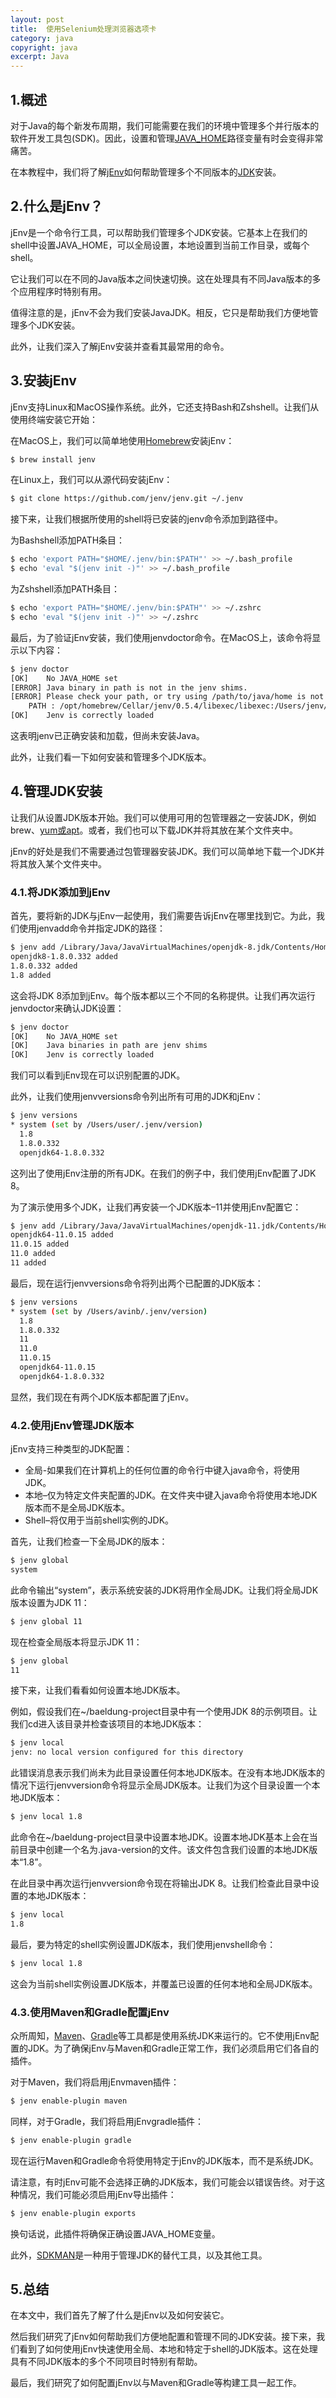 ```yaml
---
layout: post
title:  使用Selenium处理浏览器选项卡
category: java
copyright: java
excerpt: Java
---
```


## 1.概述

对于Java的每个新发布周期，我们可能需要在我们的环境中管理多个并行版本的软件开发工具包(SDK)。因此，设置和管理[JAVA_HOME](https://www.baeldung.com/java-home-on-windows-7-8-10-mac-os-x-linux)路径变量有时会变得非常痛苦。

在本教程中，我们将了解[jEnv](https://www.jenv.be/)如何帮助管理多个不同版本的[JDK](https://www.baeldung.com/jvm-vs-jre-vs-jdk)安装。

## 2.什么是jEnv？

jEnv是一个命令行工具，可以帮助我们管理多个JDK安装。它基本上在我们的shell中设置JAVA_HOME，可以全局设置，本地设置到当前工作目录，或每个shell。

它让我们可以在不同的Java版本之间快速切换。这在处理具有不同Java版本的多个应用程序时特别有用。

值得注意的是，jEnv不会为我们安装JavaJDK。相反，它只是帮助我们方便地管理多个JDK安装。

此外，让我们深入了解jEnv安装并查看其最常用的命令。

## 3.安装jEnv

jEnv支持Linux和MacOS操作系统。此外，它还支持Bash和Zshshell。让我们从使用终端安装它开始：

在MacOS上，我们可以简单地使用[Homebrew](https://brew.sh/)安装jEnv：

```bash
$ brew install jenv
```

在Linux上，我们可以从源代码安装jEnv：

```bash
$ git clone https://github.com/jenv/jenv.git ~/.jenv
```

接下来，让我们根据所使用的shell将已安装的jenv命令添加到路径中。

为Bashshell添加PATH条目：

```bash
$ echo 'export PATH="$HOME/.jenv/bin:$PATH"' >> ~/.bash_profile
$ echo 'eval "$(jenv init -)"' >> ~/.bash_profile
```

为Zshshell添加PATH条目：

```bash
$ echo 'export PATH="$HOME/.jenv/bin:$PATH"' >> ~/.zshrc
$ echo 'eval "$(jenv init -)"' >> ~/.zshrc
```

最后，为了验证jEnv安装，我们使用jenvdoctor命令。在MacOS上，该命令将显示以下内容：

```bash
$ jenv doctor
[OK]	No JAVA_HOME set
[ERROR]	Java binary in path is not in the jenv shims.
[ERROR]	Please check your path, or try using /path/to/java/home is not a valid path to java installation.
	PATH : /opt/homebrew/Cellar/jenv/0.5.4/libexec/libexec:/Users/jenv/.jenv/shims:/Users/user/.jenv/bin:/opt/homebrew/bin:/opt/homebrew/sbin:/usr/local/bin:/usr/bin:/bin:/usr/sbin:/sbin
[OK]	Jenv is correctly loaded
```

这表明jenv已正确安装和加载，但尚未安装Java。

此外，让我们看一下如何安装和管理多个JDK版本。

## 4.管理JDK安装

让我们从设置JDK版本开始。我们可以使用可用的包管理器之一安装JDK，例如brew、[yum或apt](https://www.baeldung.com/linux/yum-and-apt)。或者，我们也可以下载JDK并将其放在某个文件夹中。

jEnv的好处是我们不需要通过包管理器安装JDK。我们可以简单地下载一个JDK并将其放入某个文件夹中。

### 4.1.将JDK添加到jEnv

首先，要将新的JDK与jEnv一起使用，我们需要告诉jEnv在哪里找到它。为此，我们使用jenvadd命令并指定JDK的路径：

```bash
$ jenv add /Library/Java/JavaVirtualMachines/openjdk-8.jdk/Contents/Home/
openjdk8-1.8.0.332 added
1.8.0.332 added
1.8 added
```

这会将JDK 8添加到jEnv。每个版本都以三个不同的名称提供。让我们再次运行jenvdoctor来确认JDK设置：

```bash
$ jenv doctor
[OK]	No JAVA_HOME set
[OK]	Java binaries in path are jenv shims
[OK]	Jenv is correctly loaded
```

我们可以看到jEnv现在可以识别配置的JDK。

此外，让我们使用jenvversions命令列出所有可用的JDK和jEnv：

```bash
$ jenv versions
* system (set by /Users/user/.jenv/version)
  1.8
  1.8.0.332
  openjdk64-1.8.0.332
```

这列出了使用jEnv注册的所有JDK。在我们的例子中，我们使用jEnv配置了JDK 8。

为了演示使用多个JDK，让我们再安装一个JDK版本–11并使用jEnv配置它：

```bash
$ jenv add /Library/Java/JavaVirtualMachines/openjdk-11.jdk/Contents/Home/
openjdk64-11.0.15 added
11.0.15 added
11.0 added
11 added
```

最后，现在运行jenvversions命令将列出两个已配置的JDK版本：

```bash
$ jenv versions
* system (set by /Users/avinb/.jenv/version)
  1.8
  1.8.0.332
  11
  11.0
  11.0.15
  openjdk64-11.0.15
  openjdk64-1.8.0.332
```

显然，我们现在有两个JDK版本都配置了jEnv。

### 4.2.使用jEnv管理JDK版本

jEnv支持三种类型的JDK配置：

-   全局-如果我们在计算机上的任何位置的命令行中键入java命令，将使用JDK。
-   本地–仅为特定文件夹配置的JDK。在文件夹中键入java命令将使用本地JDK版本而不是全局JDK版本。
-   Shell–将仅用于当前shell实例的JDK。

首先，让我们检查一下全局JDK的版本：

```bash
$ jenv global
system
```

此命令输出“system”，表示系统安装的JDK将用作全局JDK。让我们将全局JDK版本设置为JDK 11：

```bash
$ jenv global 11
```

现在检查全局版本将显示JDK 11：

```bash
$ jenv global
11
```

接下来，让我们看看如何设置本地JDK版本。

例如，假设我们在~/baeldung-project目录中有一个使用JDK 8的示例项目。让我们cd进入该目录并检查该项目的本地JDK版本：

```bash
$ jenv local
jenv: no local version configured for this directory
```

此错误消息表示我们尚未为此目录设置任何本地JDK版本。在没有本地JDK版本的情况下运行jenvversion命令将显示全局JDK版本。让我们为这个目录设置一个本地JDK版本：

```bash
$ jenv local 1.8
```

此命令在~/baeldung-project目录中设置本地JDK。设置本地JDK基本上会在当前目录中创建一个名为.java-version的文件。该文件包含我们设置的本地JDK版本“1.8”。

在此目录中再次运行jenvversion命令现在将输出JDK 8。让我们检查此目录中设置的本地JDK版本：

```bash
$ jenv local
1.8
```

最后，要为特定的shell实例设置JDK版本，我们使用jenvshell命令：

```bash
$ jenv local 1.8
```

这会为当前shell实例设置JDK版本，并覆盖已设置的任何本地和全局JDK版本。

### 4.3.使用Maven和Gradle配置jEnv

众所周知，[Maven](https://www.baeldung.com/maven)、[Gradle](https://www.baeldung.com/gradle)等工具都是使用系统JDK来运行的。它不使用jEnv配置的JDK。为了确保jEnv与Maven和Gradle正常工作，我们必须启用它们各自的插件。

对于Maven，我们将启用jEnvmaven插件：

```bash
$ jenv enable-plugin maven
```

同样，对于Gradle，我们将启用jEnvgradle插件：

```bash
$ jenv enable-plugin gradle
```

现在运行Maven和Gradle命令将使用特定于jEnv的JDK版本，而不是系统JDK。

请注意，有时jEnv可能不会选择正确的JDK版本，我们可能会以错误告终。对于这种情况，我们可能必须启用jEnv导出插件：

```bash
$ jenv enable-plugin exports
```

换句话说，此插件将确保正确设置JAVA_HOME变量。

此外，[SDKMAN](https://www.baeldung.com/java-sdkman-intro)是一种用于管理JDK的替代工具，以及其他工具。

## 5.总结

在本文中，我们首先了解了什么是jEnv以及如何安装它。

然后我们研究了jEnv如何帮助我们方便地配置和管理不同的JDK安装。接下来，我们看到了如何使用jEnv快速使用全局、本地和特定于shell的JDK版本。这在处理具有不同JDK版本的多个不同项目时特别有帮助。

最后，我们研究了如何配置jEnv以与Maven和Gradle等构建工具一起工作。
